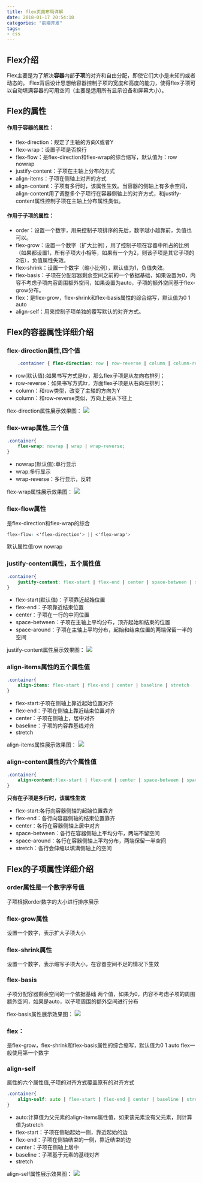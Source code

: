 ```yaml
---
title: flex页面布局详解
date: 2018-01-17 20:54:18
categories: "前端开发"
tags: 
- css
---
```


## Flex介绍
Flex主要是为了解决**容器**内部**子项**的对齐和自由分配，即使它们大小是未知的或者动态的。
Flex背后设计思想给容器控制子项的宽度和高度的能力，使得flex子项可以自动填满容器的可用空间（主要是适用所有显示设备和屏幕大小）。

## Flex的属性
#### 作用于容器的属性：
* flex-direction：规定了主轴的方向X或者Y
* flex-wrap：设置子项是否换行
* flex-flow：是flex-direction和flex-wrap的综合缩写，默认值为：row nowrap
* justify-content：子项在主轴上分布的方式
* align-items：子项在侧轴上对齐的方式
* align-content：子项有多行时，该属性生效。当容器的侧轴上有多余空间，align-content用了调整多个子项行在容器侧轴上的对齐方式，和justify-content属性控制子项在主轴上分布属性类似。

#### 作用于子项的属性：
* order：设置一个数字，用来控制子项排序的先后，数字越小越靠前，负值也可以。
* flex-grow：设置一个数字（扩大比例），用了控制子项在容器中所占的比例（如果都设置1，所有子项大小相等，如果有一个为2，则该子项是其它子项的2倍），负值属性失效。
* flex-shrink：设置一个数字（缩小比例），默认值为1，负值失效。
* flex-basis：子项在分配容器剩余空间之前的一个依据基础，如果设置为0，内容不考虑子项内容周围额外空间，如果设置为auto，子项的额外空间基于flex-grow分布。
* flex：是flex-grow，flex-shrink和flex-basis属性的综合缩写，默认值为0 1 auto
* align-self：用来控制子项单独的覆写默认的对齐方式。

## Flex的容器属性详细介绍

### flex-direction属性,四个值
``` css
	.container { flex-direction: row | row-reverse | column | column-reverse; }
```
* row(默认值):如果书写方式是ltr，那么flex子项是从左向右排列；
* row-reverse：如果书写方式ltr，方面flex子项是从右向左排列；
* column：和row类型，改变了主轴的方向为Y
* column：和row-reverse类似，方向上是从下往上

flex-direction属性展示效果图：
![](/assets/images/flex-direction.png)

### flex-wrap属性,三个值
``` css
.container{ 
	flex-wrap: nowrap | wrap | wrap-reverse; 
}
```
* nowrap(默认值):单行显示
* wrap:多行显示
* wrap-reverse：多行显示，反转

flex-wrap属性展示效果图：
![](/assets/images/flex-wrap.png)

### flex-flow属性
是flex-direction和flex-wrap的综合
``` css
flex-flow: <'flex-direction'> || <'flex-wrap'>
```
默认属性值row nowrap

### justify-content属性，五个属性值
``` css
.container{
	justify-content: flex-start | flex-end | center | space-between | space-around;
}
```
* flex-start(默认值)：子项靠近起始位置
* flex-end：子项靠近结束位置
* center：子项在一行的中间位置
* space-between：子项在主轴上平均分布，顶齐起始和结束的位置
* space-around：子项在主轴上平均分布，起始和结束位置的两端保留一半的空间

justify-content属性展示效果图：
![](/assets/images/justify-content.png)

### align-items属性的五个属性值
``` css
.container{
	align-items: flex-start | flex-end | center | baseline | stretch
}
```
* flex-start:子项在侧轴上靠近起始位置对齐
* flex-end：子项在侧轴上靠近结束位置对齐
* center：子项在侧轴上，居中对齐
* baseline：子项的内容靠基线对齐
* stretch

align-items属性展示效果图：
![](/assets/images/align-items.png)

### align-content属性的六个属性值
``` css
.container{
	align-content:flex-start | flex-end | center | space-between | space-around | stretch
}
```
**只有在子项是多行时，该属性生效**
* flex-start:各行向容器侧轴的起始位置靠齐
* flex-end：各行向容器侧轴的结束位置靠齐
* center：各行在容器侧轴上居中对齐
* space-between：各行在容器侧轴上平均分布，两端不留空间
* space-around：各行在容器侧轴上平均分布，两端保留一半空间
* stretch：各行会伸缩以填满侧轴上的空间



## Flex的子项属性详细介绍
### order属性是一个数字序号值
子项根据order数字的大小进行排序展示


### flex-grow属性
设置一个数字，表示扩大子项大小
### flex-shrink属性
设置一个数字，表示缩写子项大小，在容器空间不足的情况下生效

### flex-basis
子项分配容器剩余空间的一个依据基础
两个值，如果为0，内容不考虑子项的周围额外空间，如果是auto，以子项周围的额外空间进行分布

flex-basis属性展示效果图：
![](/assets/images/flex-basis.png)

### flex：
是flex-grow，flex-shrink和flex-basis属性的综合缩写，默认值为0 1 auto
flex一般使用第一个数字

### align-self
属性的六个属性值,子项的对齐方式覆盖原有的对齐方式
``` css
.container{
	align-self: auto | flex-start | flex-end | center | baseline | stretch;
}
```
* auto:计算值为父元素的align-items属性值，如果该元素没有父元素，则计算值为stretch
* flex-start：子项在侧轴起始一侧，靠近起始的边
* flex-end：子项在侧轴结束的一侧，靠近结束的边
* center：子项在侧轴上居中
* baseline：子项基于元素的基线对齐
* stretch

align-self属性展示效果图：
![](/assets/images/align-self.png)


